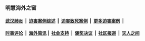 
### 明慧海外之窗

####  [武汉肺炎](indexes/365.md?t=07111001) &nbsp;|&nbsp;  [迫害案例综述](indexes/328.md?t=07111001) &nbsp;|&nbsp; [迫害致死案例](indexes/277.md?t=07111001)  &nbsp;|&nbsp; [更多迫害案例](indexes/81.md?t=07111001)  &nbsp;|&nbsp; 
####  [时事评论](indexes/19.md?t=07111001) &nbsp;|&nbsp; [海外简讯](indexes/245.md?t=07111001)&nbsp;|&nbsp;  [社会支持](indexes/140.md?t=07111001) &nbsp;|&nbsp; [褒奖决议](indexes/282.md?t=07111001) &nbsp;|&nbsp; [社区报道](indexes/91.md?t=07111001)  &nbsp;|&nbsp; [天人之间](indexes/78.md?t=07111001) 

